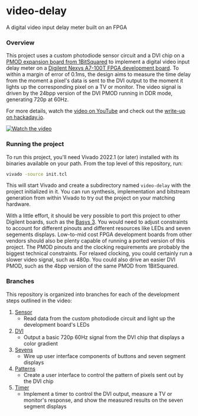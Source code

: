 video-delay
===========

A digital video input delay meter built on an FPGA

### Overview

This project uses a custom photodiode sensor circuit and a DVI chip on a [PMOD expansion board from 1BitSquared](https://1bitsquared.com/collections/fpga/products/pmod-digital-video-interface) to implement a digital video input delay meter on a [Digilent Nexys A7-100T FPGA development board](https://digilent.com/shop/nexys-a7-fpga-trainer-board-recommended-for-ece-curriculum/). To within a margin of error of 0.1ms, the design aims to measure the time delay from the moment a pixel's data is sent to the DVI output to the moment it lights up the corresponding pixel on a TV or monitor. The video signal is driven by the 24bpp version of the DVI PMOD running in DDR mode, generating 720p at 60Hz.

For more details, watch the [video on YouTube](https://youtu.be/DxKJLtoABO0) and check out the [write-up on hackaday.io](https://hackaday.io/project/190456-video-input-delay-meter).

[![Watch the video](https://img.youtube.com/vi/DxKJLtoABO0/hqdefault.jpg)](https://youtu.be/DxKJLtoABO0)

### Running the project

To run this project, you'll need Vivado 2022.1 (or later) installed with its binaries available on your path. From the top level of this repository, run:

```bash
vivado -source init.tcl
```

This will start Vivado and create a subdirectory named `video-delay` with the project initialized in it. You can run synthesis, implementation and bitstream generation from within Vivado to try out the project on your matching hardware.

With a little effort, it should be very possible to port this project to other Digilent boards, such as the [Basys 3](https://digilent.com/shop/basys-3-artix-7-fpga-trainer-board-recommended-for-introductory-users/). You would need to adjust constraints to account for different pinouts and different resources like LEDs and seven segements displays. Low-to-mid cost FPGA development boards from other vendors should also be plenty capable of running a ported version of this project. The PMOD pinouts and the clocking requirements are probably the biggest technical constraints. For relaxed clocking, you could certainly run a slower video signal, such as 480p. You could also drive an easier DVI PMOD, such as the 4bpp version of the same PMOD from 1BitSquared.

### Branches

This repository is organized into branches for each of the development steps outlined in the video:

1. [Sensor](tree/feature/01-sensor)
    * Read data from the custom photodiode circuit and light up the development board's LEDs
2. [DVI](tree/feature/02-dvi)
    * Output a basic 720p 60Hz signal from the DVI chip that displays a color gradient
3. [Sevens](tree/feature/03-sevens)
    * Wire up user interface components of buttons and seven segment displays
4. [Patterns](tree/feature/04-patterns)
    * Create a user interface to control the pattern of pixels sent out by the DVI chip
5. [Timer](tree/feature/05-timer)
    * Implement a timer to control the DVI output, measure a TV or monitor's response, and show the measured results on the seven segment displays
